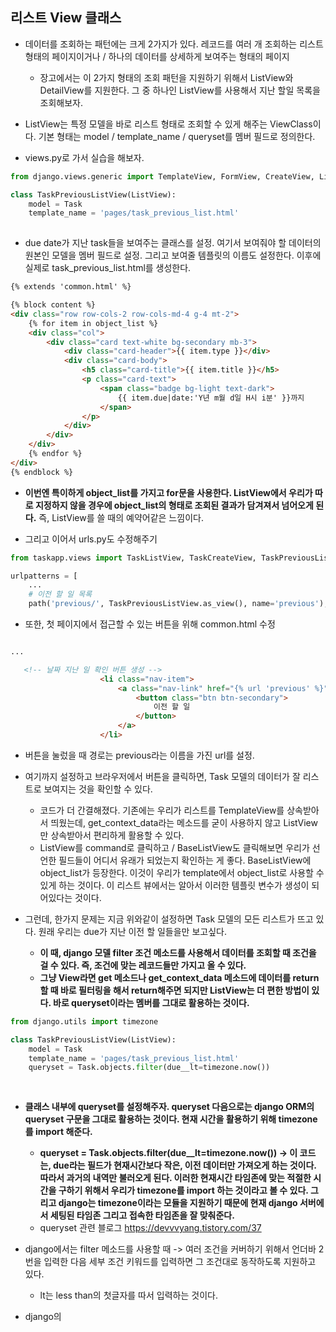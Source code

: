 ## 리스트 View 클래스
- 데이터를 조회하는 패턴에는 크게 2가지가 있다. 레코드를 여러 개 조회하는 리스트 형태의 페이지이거나 / 하나의 데이터를 상세하게 보여주는 형태의 페이지
  - 장고에서는 이 2가지 형태의 조회 패턴을 지원하기 위해서 ListView와 DetailView를 지원한다. 그 중 하나인 ListView를 사용해서 지난 할일 목록을 조회해보자.

- ListView는 특정 모델을 바로 리스트 형태로 조회할 수 있게 해주는 ViewClass이다. 기본 형태는 model / template_name / queryset를 멤버 필드로 정의한다.

- views.py로 가서 실습을 해보자.
```python
from django.views.generic import TemplateView, FormView, CreateView, ListView

class TaskPreviousListView(ListView):
    model = Task
    template_name = 'pages/task_previous_list.html'
  
```

- due date가 지난 task들을 보여주는 클래스를 설정. 여기서 보여줘야 할 데이터의 원본인 모델을 멤버 필드로 설정. 그리고 보여줄 템플릿의 이름도 설정한다. 이후에 실제로 task_previous_list.html를 생성한다.

```html
{% extends 'common.html' %}

{% block content %}
<div class="row row-cols-2 row-cols-md-4 g-4 mt-2">
    {% for item in object_list %}
    <div class="col">
        <div class="card text-white bg-secondary mb-3">
            <div class="card-header">{{ item.type }}</div>
            <div class="card-body">
                <h5 class="card-title">{{ item.title }}</h5>
                <p class="card-text">
                    <span class="badge bg-light text-dark">
                        {{ item.due|date:'Y년 m월 d일 H시 i분' }}까지
                    </span> 
                </p>
            </div>
        </div>
    </div>
    {% endfor %}
</div>
{% endblock %}

```

- **이번엔 특이하게 object_list를 가지고 for문을 사용한다. ListView에서 우리가 따로 지정하지 않을 경우에 object_list의 형태로 조회된 결과가 담겨져서 넘어오게 된다.** 즉, ListView를 쓸 때의 예약어같은 느낌이다.

- 그리고 이어서 urls.py도 수정해주기

```python
from taskapp.views import TaskListView, TaskCreateView, TaskPreviousListView

urlpatterns = [
    ...
    # 이전 할 일 목록
    path('previous/', TaskPreviousListView.as_view(), name='previous'),

```

- 또한, 첫 페이지에서 접근할 수 있는 버튼을 위해 common.html 수정
```html

...

   <!-- 날짜 지난 일 확인 버튼 생성 -->
                    <li class="nav-item"> 
                        <a class="nav-link" href="{% url 'previous' %}">
                            <button class="btn btn-secondary">
                                이전 할 일
                            </button>
                        </a>
                    </li> 
```

- 버튼을 눌렀을 때 경로는 previous라는 이름을 가진 url를 설정.
- 여기까지 설정하고 브라우저에서 버튼을 클릭하면, Task 모델의 데이터가 잘 리스트로 보여지는 것을 확인할 수 있다.
  - 코드가 더 간결해졌다. 기존에는 우리가 리스트를 TemplateView를 상속받아서 띄웠는데, get_context_data라는 메소드를 굳이 사용하지 않고 ListView만 상속받아서 편리하게 활용할 수 있다.
  - ListView를 command로 클릭하고 / BaseListView도 클릭해보면 우리가 선언한 필드들이 어디서 유래가 되었는지 확인하는 게 좋다. BaseListView에 object_list가 등장한다. 이것이 우리가 template에서 object_list로 사용할 수 있게 하는 것이다. 이 리스트 뷰에서는 알아서 이러한 템플릿 변수가 생성이 되어있다는 것이다.


- 그런데, 한가지 문제는 지금 위와같이 설정하면 Task 모델의 모든 리스트가 뜨고 있다. 원래 우리는 due가 지난 이전 할 일들을만 보고싶다.
  - **이 때, django 모델 filter 조건 메소드를 사용해서 데이터를 조회할 때 조건을 걸 수 있다. 즉, 조건에 맞는 레코드들만 가지고 올 수 있다.**
  - **그냥 View라면 get 메소드나 get_context_data 메소드에 데이터를 return할 때 바로 필터링을 해서 return해주면 되지만 ListView는 더 편한 방법이 있다. 바로 queryset이라는 멤버를 그대로 활용하는 것이다.**

```python
from django.utils import timezone

class TaskPreviousListView(ListView):
    model = Task
    template_name = 'pages/task_previous_list.html'
    queryset = Task.objects.filter(due__lt=timezone.now())
    
    
```    
    
- **클래스 내부에 queryset를 설정해주자. queryset 다음으로는 django ORM의 queryset 구문을 그대로 활용하는 것이다. 현재 시간을 활용하기 위해 timezone를 import 해준다.**
  - **queryset = Task.objects.filter(due__lt=timezone.now()) -> 이 코드는, due라는 필드가 현재시간보다 작은, 이전 데이터만 가져오게 하는 것이다. 따라서 과거의 내역만 불러오게 된다. 이러한 현재시간 타임존에 맞는 적절한 시간을 구하기 위해서 우리가 timezone를 import 하는 것이라고 볼 수 있다. 그리고 django는 timezone이라는 모듈을 지원하기 때문에 현재 django 서버에서 세팅된 타임존 그리고 접속한 타임존을 잘 맞춰준다.**
  - queryset 관련 블로그 https://devvvyang.tistory.com/37

- django에서는 filter 메소드를 사용할 때 -> 여러 조건을 커버하기 위해서 언더바 2번을 입력한 다음 세부 조건 키워드를 입력하면 그 조건대로 동작하도록 지원하고 있다.
  - lt는 less than의 첫글자를 따서 입력하는 것이다.

- django의 
